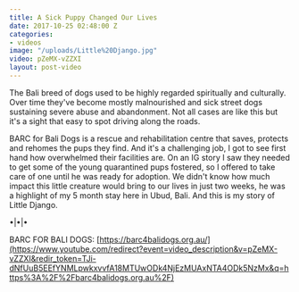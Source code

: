 ```yaml
---
title: A Sick Puppy Changed Our Lives
date: 2017-10-25 02:48:00 Z
categories:
- videos
image: "/uploads/Little%20Django.jpg"
video: pZeMX-vZZXI
layout: post-video
---
```


The Bali breed of dogs used to be highly regarded spiritually and culturally. Over time they've become mostly malnourished and sick street dogs sustaining severe abuse and abandonment. Not all cases are like this but it's a sight that easy to spot driving along the roads. 

BARC for Bali Dogs is a rescue and rehabilitation centre that saves, protects and rehomes the pups they find. And it's a challenging job, I got to see first hand how overwhelmed their facilities are. On an IG story I saw they needed to get some of the young quarantined pups fostered, so I offered to take care of one until he was ready for adoption. We didn't know how much impact this little creature would bring to our lives in just two weeks, he was a highlight of my 5 month stay here in Ubud, Bali. And this is my story of Little Django. 

•|•|• 

BARC FOR BALI DOGS: [https://barc4balidogs.org.au/](https://www.youtube.com/redirect?event=video_description&v=pZeMX-vZZXI&redir_token=TJi-dNfUuB5EEfYNMLpwkxvvfA18MTUwODk4NjEzMUAxNTA4ODk5NzMx&q=https%3A%2F%2Fbarc4balidogs.org.au%2F) 
